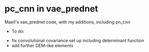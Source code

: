 # pc_cnn in vae_prednet
Maell's vae_prednet code, with my additions, including pn_cnn

* To do:

- fix convolutional covariance set up including determinant function
- add further DEM-like elements
